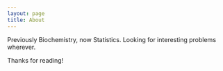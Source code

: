 ```yaml
---
layout: page
title: About
---
```


Previously Biochemistry, now Statistics. Looking for interesting problems wherever.

Thanks for reading!

